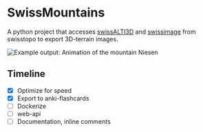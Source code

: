 # SwissMountains

A python project that accesses [swissALTI3D](https://opendata.swiss/de/dataset/swissalti3d) and [swissimage](https://opendata.swiss/de/dataset/swissimage-10-cm-digitale-orthophotomosaik-der-schweiz) from swisstopo to export 3D-terrain images.

![Example output: Animation of the mountain Niesen](docs/assets/Niesen.webp)

## Timeline
- [x] Optimize for speed
- [x] Export to anki-flashcards
- [ ] Dockerize
- [ ] web-api
- [ ] Documentation, inline comments
